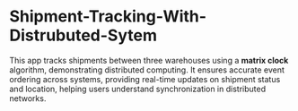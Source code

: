 # Shipment-Tracking-With-Distrubuted-Sytem
This app tracks shipments between three warehouses using a **matrix clock** algorithm, demonstrating distributed computing. It ensures accurate event ordering across systems, providing real-time updates on shipment status and location, helping users understand synchronization in distributed networks.
